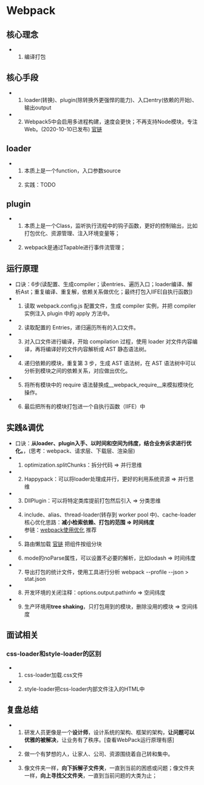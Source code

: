 # Webpack

## 核心理念
* 1. 编译打包

## 核心手段
* 1. loader(转换)、plugin(除转换外更强悍的能力)、入口entry(依赖的开始)、输出output
* 2. Webpack5中会启用多进程构建，速度会更快；不再支持Node模块，专注Web。(2020-10-10已发布) [官链](https://webpack.docschina.org/blog/2020-10-10-webpack-5-release)

## loader
* 1. 本质上是一个function，入口参数source
* 2. 实践：TODO

## plugin
* 1. 本质上是一个Class，监听执行流程中的钩子函数，更好的控制输出，比如打包优化、资源管理、注入环境变量等；
* 2. webpack是通过Tapable进行事件流管理；

## 运行原理
* 口诀：6步(读配置、生成compiler；读entries、遍历入口；loader编译、解析Ast；重复编译、重复解，依赖关系做优化；最终打包入IIFE[自执行函数])
* 1. 读取 webpack.config.js 配置文件，生成 compiler 实例，并把 compiler 实例注入 plugin 中的 apply 方法中。
* 2. 读取配置的 Entries，递归遍历所有的入口文件。
* 3. 对入口文件进行编译，开始 compilation 过程，使用 loader 对文件内容编译，再将编译好的文件内容解析成 AST 静态语法树。
* 4. 递归依赖的模块，重复第 3 步，生成 AST 语法树，在 AST 语法树中可以分析到模块之间的依赖关系，对应做出优化。
* 5. 将所有模块中的 require 语法替换成__webpack_require__来模拟模块化操作。
* 6. 最后把所有的模块打包进一个自执行函数（IIFE）中

## 实践&调优
* 口诀：**从loader、plugin入手、以时间和空间为纬度，结合业务诉求进行优化。**，(思考：webpack、请求层、下载层、渲染层)
* 1. optimization.splitChunks：拆分代码 => 并行思维
* 2. Happypack：可以将loader处理成并行，更好的利用系统资源 => 并行思维
* 3. DllPlugin：可以将特定类库提前打包然后引入 => 分类思维
* 4. include、alias、thread-loader(转存到 worker pool 中)、cache-loader  
     核心优化思路：**减小检索依赖、打包的范围 => 时间纬度**  
     参链：[webpack使用优化](https://yhlben.com/blog/devops-webpack.html) 推荐
* 5. 路由懒加载 [官链](https://router.vuejs.org/zh/guide/advanced/lazy-loading.html) 把组件按组分块
* 6. mode的noParse属性，可以设置不必要的解析，比如lodash => 时间纬度
* 7. 导出打包的统计文件，使用工具进行分析 webpack --profile --json > stat.json
* 8. 开发环境的关闭注释：options.output.pathinfo => 空间纬度
* 9. 生产环境用**tree shaking**，只打包用到的模块，删除没用的模块 => 空间纬度

## 面试相关
### css-loader和style-loader的区别
* 1. css-loader加载.css文件
* 2. style-loader把css-loader内部文件注入的HTML中

## 复盘总结
* 1. 研发人员更像是一个**设计师**，设计系统的架构、框架的架构，**让问题可以优雅的被解决**，让业务有了秩序。[查看WebPack运行原理有感]
* 2. 做一个有梦想的人，让家人、公司、资源围绕着自己转和集中。
* 3. 像文件夹一样，**向下拆解子文件夹**，一直到当前的困惑或问题；像文件夹一样，**向上寻找父文件夹**，一直到当前问题的大类为止；

